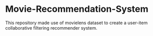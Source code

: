 # Movie-Recommendation-System
This repository made use of movielens dataset to create a user-item collaborative filtering recommender system.
